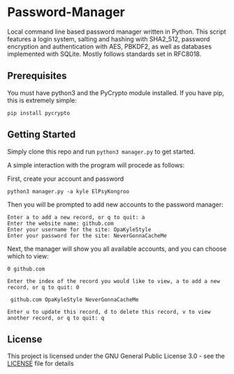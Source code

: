# Password-Manager

Local command line based password manager written in Python. This script features a login system, salting and hashing with SHA2_512, password encryption and authentication with AES, PBKDF2, as well as databases implemented with SQLite. Mostly follows standards set in RFC8018.


## Prerequisites

You must have python3 and the PyCrypto module installed. If you have pip, this is extremely simple:
```
pip install pycrypto
```

## Getting Started

Simply clone this repo and run 
```python3 manager.py``` 
to get started.

A simple interaction with the program will procede as follows:

First, create your account and password
```
python3 manager.py -a kyle ElPsyKongroo
```
Then you will be prompted to add new accounts to the password manager:
```
Enter a to add a new record, or q to quit: a
Enter the website name: github.com
Enter your username for the site: OpaKyleStyle
Enter your password for the site: NeverGonnaCacheMe
```
Next, the manager will show you all available accounts, and you can choose which to view:
```
0 github.com

Enter the index of the record you would like to view, a to add a new record, or q to quit: 0

 github.com OpaKyleStyle NeverGonnaCacheMe 

Enter u to update this record, d to delete this record, v to view another record, or q to quit: q
```

## License

This project is licensed under the GNU General Public License 3.0 - see the [LICENSE](LICENSE) file for details
